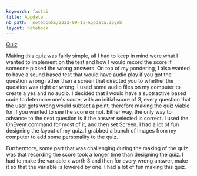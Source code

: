 ```yaml
---
keywords: fastai
title: Appdata
nb_path: _notebooks/2022-09-11-Appdata.ipynb
layout: notebook
---
```


<!--
#################################################
### THIS FILE WAS AUTOGENERATED! DO NOT EDIT! ###
#################################################
# file to edit: _notebooks/2022-09-11-Appdata.ipynb
-->

<div class="container" id="notebook-container">
        
<div class="cell border-box-sizing text_cell rendered"><div class="inner_cell">
<div class="text_cell_render border-box-sizing rendered_html">
<p><a href="https://studio.code.org/projects/applab/BYAxwarxtcyBcuCEz2Z1t6Yv2dcq22RKHs--IVU17A0/edit">Quiz</a></p>

</div>
</div>
</div>
<div class="cell border-box-sizing text_cell rendered"><div class="inner_cell">
<div class="text_cell_render border-box-sizing rendered_html">
<p>Making this quiz was fairly simple, all I had to keep in mind were what I wanted to implement on the test and how I would record the score if someone picked the wrong answers.
On top of my pondering, I also wanted to have a sound based test that would have audio play if you got the question wrong rather than a screen that directed you to whether the question was right or wrong. I used some audio files on my computer to create a yes and no audio.
I decided that I would have a subtractive based code to determine one's score, with an initial score of 3, every question that the user gets wrong would subtact a point, therefore making the quiz viable for if you wanted to see the score or not. Either way, the only way to advance to the next question is if the answer selected is correct. I used the OnEvent command for most of it, and then set Screen.
I had a lot of fun designing the layout of my quiz. I grabbed a bunch of images from my computer to add some personality to the quiz.</p>

</div>
</div>
</div>
<div class="cell border-box-sizing text_cell rendered"><div class="inner_cell">
<div class="text_cell_render border-box-sizing rendered_html">
<p>Furthermore, some part that was challenging during the making of the quiz was that recording the score took a longer time than designing the quiz. I had to make the variable x worth 3 and then for every wrong answer, make it so that the variable is lowered by one. I had a lot of fun making this quiz.</p>

</div>
</div>
</div>
</div>
 

